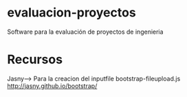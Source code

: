 evaluacion-proyectos
====================

Software para la evaluación de proyectos de ingenieria


Recursos
====================

Jasny--> Para la creacion del inputfile  bootstrap-fileupload.js
http://jasny.github.io/bootstrap/

